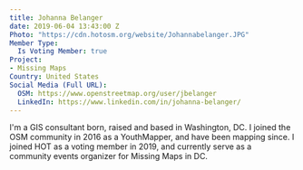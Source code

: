 ```yaml
---
title: Johanna Belanger
date: 2019-06-04 13:43:00 Z
Photo: "https://cdn.hotosm.org/website/Johannabelanger.JPG"
Member Type:
  Is Voting Member: true
Project:
- Missing Maps
Country: United States
Social Media (Full URL):
  OSM: https://www.openstreetmap.org/user/jbelanger
  LinkedIn: https://www.linkedin.com/in/johanna-belanger/
---
```


I'm a GIS consultant born, raised and based in Washington, DC. I joined the OSM community in 2016 as a YouthMapper, and have been mapping since. I joined HOT as a voting member in 2019, and currently serve as a community events organizer for Missing Maps in DC.